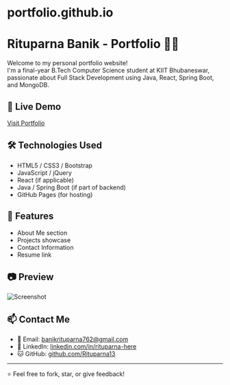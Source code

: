 # portfolio.github.io
# Rituparna Banik - Portfolio 👩‍💻

Welcome to my personal portfolio website!  
I'm a final-year B.Tech Computer Science student at KIIT Bhubaneswar, passionate about Full Stack Development using Java, React, Spring Boot, and MongoDB.

## 🌟 Live Demo
[Visit Portfolio](https://your-username.github.io/portfolio-rituparna)

## 🛠️ Technologies Used
- HTML5 / CSS3 / Bootstrap
- JavaScript / jQuery
- React (if applicable)
- Java / Spring Boot (if part of backend)
- GitHub Pages (for hosting)

## 📁 Features
- About Me section
- Projects showcase
- Contact Information
- Resume link

## 📷 Preview
![Screenshot](screenshot.png) <!-- Upload a screenshot of your site if you'd like -->

## 📫 Contact Me
- 📧 Email: banikrituparna762@gmail.com
- 🔗 LinkedIn: [linkedin.com/in/rituparna-here](https://www.linkedin.com/in/rituparna-here/)
- 🐱 GitHub: [github.com/Rituparna13](https://github.com/Rituparna13)

---

⭐ Feel free to fork, star, or give feedback!
